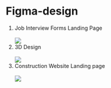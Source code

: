 # Figma-design
<ol>
  <li>Job Interview Forms Landing Page</li><br>
  <img src="https://user-images.githubusercontent.com/73403577/148690774-a58c26d9-8fb7-4823-87d4-de7062e27bc9.PNG"><br>
  <li>3D Design</li><br>
  <img src="https://user-images.githubusercontent.com/73403577/148815877-762af2b2-34f2-4243-a843-b5364ebf604f.PNG"><br>
  <li>Construction Website Landing page</li><br>
  <img src="https://user-images.githubusercontent.com/73403577/148998201-938d3cdb-fca5-49d4-8164-0ab667574f7e.jpeg"><br>
 </ol>
